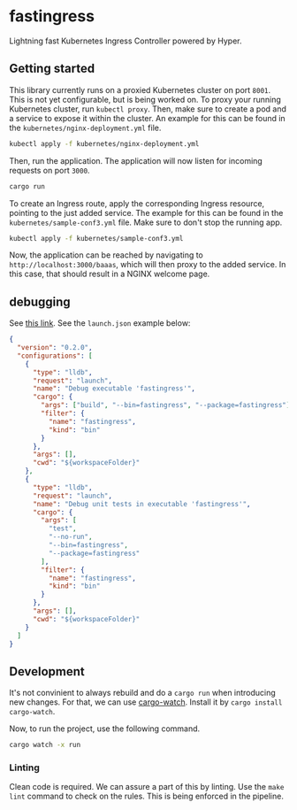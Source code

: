 # fastingress
Lightning fast Kubernetes Ingress Controller powered by Hyper.

## Getting started
This library currently runs on a proxied Kubernetes cluster on port `8001`. This is not yet configurable, but is being worked on. To proxy your running Kubernetes cluster, run `kubectl proxy`. Then, make sure to create a pod and a service to expose it within the cluster. An example for this can be found in the `kubernetes/nginx-deployment.yml` file.

```bash
kubectl apply -f kubernetes/nginx-deployment.yml
```

Then, run the application. The application will now listen for incoming requests on port `3000`.

```bash
cargo run
```

To create an Ingress route, apply the corresponding Ingress resource, pointing to the just added service. The example for this can be found in the `kubernetes/sample-conf3.yml` file. Make sure to don't stop the running app.

```bash
kubectl apply -f kubernetes/sample-conf3.yml
```

Now, the application can be reached by navigating to `http://localhost:3000/baaas`, which will then proxy to the added service. In this case, that should result in a NGINX welcome page.



## debugging 

See [this link](https://code.visualstudio.com/docs/languages/rust#_debugging). See the `launch.json` example below:

```json
{
  "version": "0.2.0",
  "configurations": [
    {
      "type": "lldb",
      "request": "launch",
      "name": "Debug executable 'fastingress'",
      "cargo": {
        "args": ["build", "--bin=fastingress", "--package=fastingress"],
        "filter": {
          "name": "fastingress",
          "kind": "bin"
        }
      },
      "args": [],
      "cwd": "${workspaceFolder}"
    },
    {
      "type": "lldb",
      "request": "launch",
      "name": "Debug unit tests in executable 'fastingress'",
      "cargo": {
        "args": [
          "test",
          "--no-run",
          "--bin=fastingress",
          "--package=fastingress"
        ],
        "filter": {
          "name": "fastingress",
          "kind": "bin"
        }
      },
      "args": [],
      "cwd": "${workspaceFolder}"
    }
  ]
}
```

## Development
It's not convinient to always rebuild and do a `cargo run` when introducing new changes. For that, we can use [cargo-watch](https://crates.io/crates/cargo-watch). Install it by `cargo install cargo-watch`.

Now, to run the project, use the following command.
```bash
cargo watch -x run
```

### Linting
Clean code is required. We can assure a part of this by linting. Use the `make lint` command to check on the rules. This is being enforced in the pipeline.
